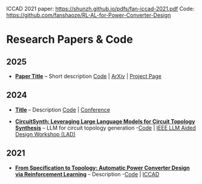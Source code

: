 
ICCAD 2021 paper: https://shunzh.github.io/pdfs/fan-iccad-2021.pdf
Code: https://github.com/fanshaoze/RL-AL-for-Power-Converter-Design


# Research Papers & Code

## 2025

- **[Paper Title](link_to_paper)** – Short description
  [Code](link_to_code) | [ArXiv](link) | [Project Page](link)

## 2024

- **[Title](link)** – Description
  [Code](link) | [Conference](link)

- **[CircuitSynth: Leveraging Large Language Models for Circuit Topology Synthesis](https://arxiv.org/pdf/2407.10977)** – LLM for circuit topology generation
  -[Code](link) | [IEEE LLM Aided Design Workshop (LAD)](https://www.islad.org/)

## 2021

- **[From Specification to Topology: Automatic Power Converter Design via Reinforcement Learning](https://shunzh.github.io/pdfs/fan-iccad-2021.pdf)** – Description
  -[Code](https://github.com/fanshaoze/RL-AL-for-Power-Converter-Design) | [ICCAD](https://2025.iccad.com/)
